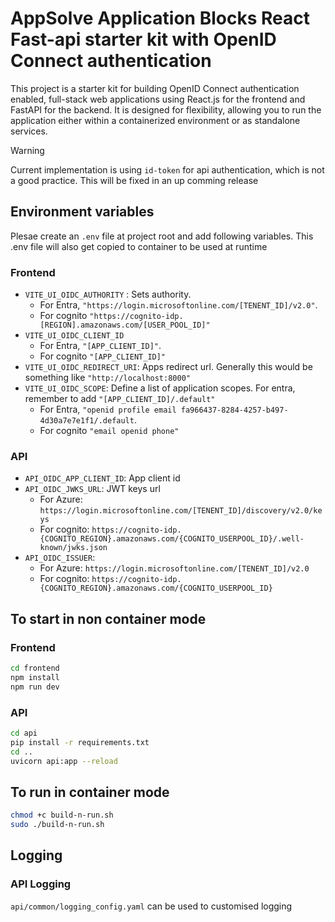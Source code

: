 # AppSolve Application Blocks React Fast-api starter kit with OpenID Connect authentication

This project is a starter kit for building OpenID Connect authentication enabled, full-stack web applications using React.js for the frontend and FastAPI for the backend. It is designed for flexibility, allowing you to run the application either within a containerized environment or as standalone services.

> [!WARNING]  
> Current implementation is using `id-token` for api authentication, which is not a good practice. This will be fixed in an up comming release

## Environment variables

Plesae create an `.env` file at project root and add following variables. This .env file will also get copied to container to be used at runtime

### Frontend
* `VITE_UI_OIDC_AUTHORITY` : Sets authority. 
    * For Entra, `"https://login.microsoftonline.com/[TENENT_ID]/v2.0"`. 
    * For cognito `"https://cognito-idp.[REGION].amazonaws.com/[USER_POOL_ID]"`
* `VITE_UI_OIDC_CLIENT_ID`
    * For Entra, `"[APP_CLIENT_ID]"`. 
    * For cognito `"[APP_CLIENT_ID]"`    
* `VITE_UI_OIDC_REDIRECT_URI`: Apps redirect url. Generally this would be something like `"http://localhost:8000"`    
* `VITE_UI_OIDC_SCOPE`: Define a list of application scopes. For entra, remember to add `"[APP_CLIENT_ID]/.default"`
    * For Entra, `"openid profile email fa966437-8284-4257-b497-4d30a7e7e1f1/.default`. 
    * For cognito `"email openid phone"` 

### API
* `API_OIDC_APP_CLIENT_ID`: App client id
* `API_OIDC_JWKS_URL`: JWT keys url
    * For Azure: `https://login.microsoftonline.com/[TENENT_ID]/discovery/v2.0/keys`
    * For cognito: `https://cognito-idp.{COGNITO_REGION}.amazonaws.com/{COGNITO_USERPOOL_ID}/.well-known/jwks.json`
* `API_OIDC_ISSUER`:
    * For Azure: `https://login.microsoftonline.com/[TENENT_ID]/v2.0`
    * For cognito: `https://cognito-idp.{COGNITO_REGION}.amazonaws.com/{COGNITO_USERPOOL_ID}` 


## To start in non container mode
### Frontend
```bash
cd frontend
npm install
npm run dev
```

### API
```bash
cd api
pip install -r requirements.txt
cd ..
uvicorn api:app --reload
```

## To run in container mode
```bash
chmod +c build-n-run.sh
sudo ./build-n-run.sh
```

## Logging
### API Logging
`api/common/logging_config.yaml` can be used to customised logging

